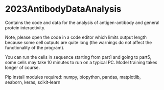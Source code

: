 # 2023AntibodyDataAnalysis

Contains the code and data for the analysis of antigen-antibody and general protein interactivity.

Note, please open the code in a code editor which limits output length because some cell outputs are quite long (the warnings do not affect the functionality of the program). 

You can run the cells in sequence starting from part1 and going to part5, some cells may take 10 minutes to run on a typical PC. Model training takes longer of course. 

Pip install modules required: numpy, biopython, pandas, matplotlib, seaborn, keras, scikit-learn
